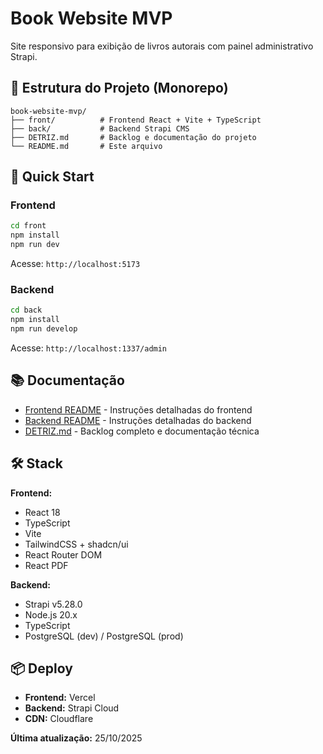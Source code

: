 # Book Website MVP

Site responsivo para exibição de livros autorais com painel administrativo Strapi.

## 📁 Estrutura do Projeto (Monorepo)

```
book-website-mvp/
├── front/          # Frontend React + Vite + TypeScript
├── back/           # Backend Strapi CMS
├── DETRIZ.md       # Backlog e documentação do projeto
└── README.md       # Este arquivo
```

## 🚀 Quick Start

### Frontend

```bash
cd front
npm install
npm run dev
```

Acesse: `http://localhost:5173`

### Backend

```bash
cd back
npm install
npm run develop
```

Acesse: `http://localhost:1337/admin`

## 📚 Documentação

- [Frontend README](./front/README.md) - Instruções detalhadas do frontend
- [Backend README](./back/README.md) - Instruções detalhadas do backend
- [DETRIZ.md](./DETRIZ.md) - Backlog completo e documentação técnica

## 🛠️ Stack

**Frontend:**
- React 18
- TypeScript
- Vite
- TailwindCSS + shadcn/ui
- React Router DOM
- React PDF

**Backend:**
- Strapi v5.28.0
- Node.js 20.x
- TypeScript
- PostgreSQL (dev) / PostgreSQL (prod)

## 📦 Deploy

- **Frontend:** Vercel
- **Backend:** Strapi Cloud
- **CDN:** Cloudflare

**Última atualização:** 25/10/2025
